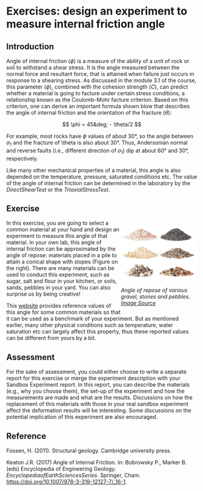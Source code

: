 # Exercises: design an experiment to measure internal friction angle 

## Introduction

Angle of internal friction ($\phi$) is a measure of the ability of a unit of rock or soil to withstand a shear stress. It is the angle measured between the normal force and resultant force, that is attained when failure just occurs in response to a shearing stress. As discussed in the module 3.1 of the course, this parameter ($\phi$), combined with the cohesion strength ($C$), can predict whether a material is going to facture under certain stress conditions, a relationship known as the Coulomb-Mohr facture criterion. Based on this criterion, one can derive an important formula shown blow that describes the angle of internal friction and the orientation of the fracture ($\theta$):

$$
\phi = 45&deg; - \theta/2
$$

For example, most rocks have $\phi$ values of about 30&deg;, so the angle between $\sigma_1$ and the fracture of \theta is also about 30&deg;. Thus, Andersonian normal and reverse faults (i.e., different direction of $\sigma_1$) dip at about 60&deg; and 30&deg;, respectively.	

Like many other mechanical properties of a material, this angle is also depended on the temperature, pressure, saturated conditions etc. The value of the angle of internal friction can be determined in the laboratory by the $Direct Shear Test$ or the $Triaxial Stress Test$.

## Exercise

<div style="width:40%;float:right;">

![](Figures/FrictionAngle/Figure.jpg)

*Angle of repose of various gravel, stones and pebbles. [Image Source](https://stock.adobe.com/au/images/piles-of-various-gravel-stones-and-pebbels-isolated-on-white-background/210412352)*
</div>

In this exercise, you are going to select a common material at your hand and design an experiment to measure this angle of that material. In your own lab, this angle of internal friction can be approximated by the angle of repose: materials placed in a pile to attain a conical shape with slopes (Figure on the right). There are many materials can be used to conduct this experiment, such as sugar, salt and flour in your kitchen, or soils, sands, pebbles in your yard. You can also surprise us by being creative! 

This [website](http://www.geotechdata.info/parameter/angle-of-friction) provides reference values of this angle for some common materials so that it can be used as a benchmark of your experiment. But as mentioned earlier, many other physical conditions such as temperature, water saturation etc can largely affect this property, thus these reported values can be different from yours by a bit. 

## Assessment

For the sake of assessment, you could either choose to write a separate report for this exercise or merge the experiment description with your Sandbox Experiment report. In this report, you can describe the materials (e.g., why you choose them), the set-up of the experiment and how the measurements are made and what are the results. Discussions on how the replacement of this materials with those in your real sandbox experiment affect the deformation results will be interesting. Some discussions on the potential implication of this experiment are also encouraged. 

## Reference
Fossen, H. (2011). Structural geology. Cambridge university press.

Keaton J.R. (2017) Angle of Internal Friction. In: Bobrowsky P., Marker B. (eds) Encyclopedia of Engineering Geology. $Encyclopedia of Earth Sciences Series$. Springer, Cham. https://doi.org/10.1007/978-3-319-12127-7/_16-1.

